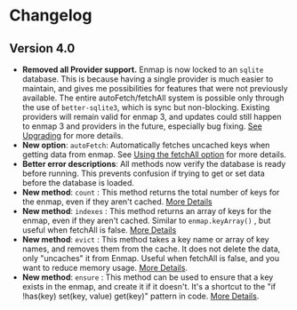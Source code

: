 # Changelog

## Version 4.0

* **Removed all Provider support.** Enmap is now locked to an `sqlite` database. This is because having a single provider is much easier to maintain, and gives me possibilities for features that were not previously available. The entire autoFetch/fetchAll system is possible only through the use of `better-sqlite3`, which is sync but non-blocking. Existing providers will remain valid for enmap 3, and updates could still happen to enmap 3 and providers in the future, especially bug fixing. [See Upgrading](install/upgrade.md) for more details.
* **New option**: `autoFetch`: Automatically fetches uncached keys when getting data from enmap. See [Using the fetchAll option](usage/fetchall.md) for more details.
* **Better error descriptions**: All methods now verify the database is ready before running. This prevents confusion if trying to get or set data before the database is loaded. 
* **New method**: `count` : This method returns the total number of keys for the enmap, even if they aren't cached. [More Details](api.md#enmap-count-integer)
* **New method**: `indexes` : This method returns an array of keys for the enmap, even if they aren't cached. Similar to `enmap.keyArray()` , but useful when fetchAll is false. [More Details](api.md#enmap-indexes-array)
* **New method**: `evict` : This method takes a key name or array of key names, and removes them from the cache. It does not delete the data, only "uncaches" it from Enmap. Useful when fetchAll is false, and you want to reduce memory usage. [More Details](api.md#enmap-evict-keyorarrayofkeys-enmap).
* **New method**: `ensure` : This method can be used to ensure that a key exists in the enmap, and create it if it doesn't. It's a shortcut to the "if !has\(key\) set\(key, value\) get\(key\)" pattern in code. [More Details](api.md#enmap-ensure-key-defaultvalue). 


